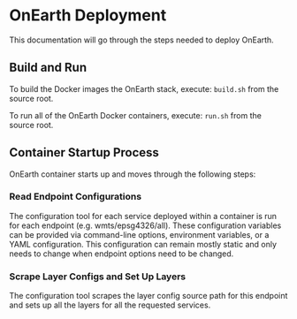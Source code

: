 # OnEarth Deployment

This documentation will go through the steps needed to deploy OnEarth.

## Build and Run

To build the Docker images the OnEarth stack, execute:
`build.sh` from the source root.

To run all of the OnEarth Docker containers, execute:
`run.sh` from the source root.

## Container Startup Process

OnEarth container starts up and moves through the following steps:

### Read Endpoint Configurations

The configuration tool for each service deployed within a container is run for each endpoint (e.g. wmts/epsg4326/all). These configuration variables can be provided via command-line options, environment variables, or a YAML configuration. This configuration can remain mostly static and only needs to change when endpoint options need to be changed.

### Scrape Layer Configs and Set Up Layers
The configuration tool scrapes the layer config source path for this endpoint and sets up all the layers for all the requested services.

